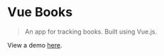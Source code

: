 # Vue Books

> An app for tracking books. Built using Vue.js.

View a demo <a href="https://carnold84.github.io/vue-books/">here</a>.
